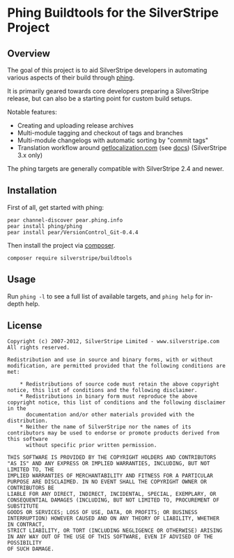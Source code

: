 # Phing Buildtools for the SilverStripe Project

## Overview

The goal of this project is to aid SilverStripe developers in automating various aspects of their build
through [phing](http://phing.info).

It is primarily geared towards core developers preparing a SilverStripe release, 
but can also be a starting point for custom build setups.

Notable features:

 * Creating and uploading release archives
 * Multi-module tagging and checkout of tags and branches
 * Multi-module changelogs with automatic sorting by "commit tags"
 * Translation workflow around [getlocalization.com](http://getlocalization.com/) (see [docs](http://doc.silverstripe.org/framework/en/trunk/misc/translation-process)) (SilverStripe 3.x only)

The phing targets are generally compatible with SilverStripe 2.4 and newer.

## Installation

First of all, get started with phing:

	pear channel-discover pear.phing.info
	pear install phing/phing
	pear install pear/VersionControl_Git-0.4.4

Then install the project via [composer](http://getcomposer.org).

	composer require silverstripe/buildtools



## Usage

Run `phing -l` to see a full list of available targets,
and `phing help` for in-depth help.

## License ##

	Copyright (c) 2007-2012, SilverStripe Limited - www.silverstripe.com
	All rights reserved.

	Redistribution and use in source and binary forms, with or without modification, are permitted provided that the following conditions are met:

	    * Redistributions of source code must retain the above copyright notice, this list of conditions and the following disclaimer.
	    * Redistributions in binary form must reproduce the above copyright notice, this list of conditions and the following disclaimer in the 
	      documentation and/or other materials provided with the distribution.
	    * Neither the name of SilverStripe nor the names of its contributors may be used to endorse or promote products derived from this software 
	      without specific prior written permission.

	THIS SOFTWARE IS PROVIDED BY THE COPYRIGHT HOLDERS AND CONTRIBUTORS "AS IS" AND ANY EXPRESS OR IMPLIED WARRANTIES, INCLUDING, BUT NOT LIMITED TO, THE 
	IMPLIED WARRANTIES OF MERCHANTABILITY AND FITNESS FOR A PARTICULAR PURPOSE ARE DISCLAIMED. IN NO EVENT SHALL THE COPYRIGHT OWNER OR CONTRIBUTORS BE 
	LIABLE FOR ANY DIRECT, INDIRECT, INCIDENTAL, SPECIAL, EXEMPLARY, OR CONSEQUENTIAL DAMAGES (INCLUDING, BUT NOT LIMITED TO, PROCUREMENT OF SUBSTITUTE 
	GOODS OR SERVICES; LOSS OF USE, DATA, OR PROFITS; OR BUSINESS INTERRUPTION) HOWEVER CAUSED AND ON ANY THEORY OF LIABILITY, WHETHER IN CONTRACT, 
	STRICT LIABILITY, OR TORT (INCLUDING NEGLIGENCE OR OTHERWISE) ARISING IN ANY WAY OUT OF THE USE OF THIS SOFTWARE, EVEN IF ADVISED OF THE POSSIBILITY 
	OF SUCH DAMAGE.